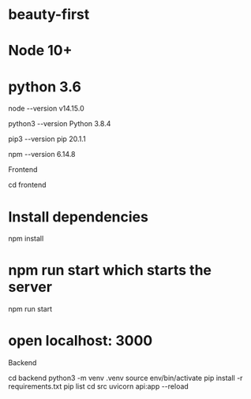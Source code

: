 # beauty-first
# Node 10+
# python 3.6

node --version
v14.15.0

python3 --version
Python 3.8.4

pip3 --version
pip 20.1.1

npm --version
6.14.8


Frontend

cd frontend
# Install dependencies
npm install
# npm run start which starts the server
npm run start
# open localhost: 3000

Backend

cd backend
python3 -m venv .venv
source env/bin/activate
pip install -r requirements.txt
pip list
cd src
uvicorn api:app --reload
